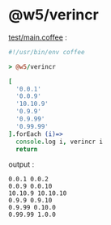 [‼️]: ✏️README.mdt

# @w5/verincr

[test/main.coffee](./test/main.coffee) :

```coffee
#!/usr/bin/env coffee

> @w5/verincr

[
  '0.0.1'
  '0.0.9'
  '10.10.9'
  '0.9.9'
  '0.9.99'
  '0.99.99'
].forEach (i)=>
  console.log i, verincr i
  return
```

output :

```
0.0.1 0.0.2
0.0.9 0.0.10
10.10.9 10.10.10
0.9.9 0.9.10
0.9.99 0.10.0
0.99.99 1.0.0
```

